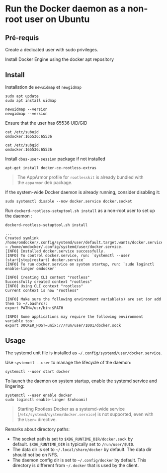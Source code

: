 # Run the Docker daemon as a non-root user on Ubuntu
## Pré-requis 

Create a dedicated user with sudo privileges.

Install Docker Engine using the docker apt repository

## Install

Installation de `newuidmap` et `newgidmap`

```
sudo apt update
sudo apt install uidmap
```

```
newuidmap --version
newgidmap --version
```

Ensure that the user has 65536 UID/GID

```shell
cat /etc/subuid
omdocker:165536:65536

cat /etc/subgid
omdocker:165536:65536
```

Install `dbus-user-session` package if not installed

```shell
apt-get install docker-ce-rootless-extras
```
>  The AppArmor profile for `rootlesskit` is already bundled with the `apparmor` deb package.

If the system-wide Docker daemon is already running, consider disabling it:

```shell
sudo systemctl disable --now docker.service docker.socket
```

Run `dockerd-rootless-setuptool.sh install` as a non-root user to set up the daemon :

```shell
dockerd-rootless-setuptool.sh install
```

```shell
...
Created symlink /home/omdocker/.config/systemd/user/default.target.wants/docker.service → /home/omdocker/.config/systemd/user/docker.service.
[INFO] Installed docker.service successfully.
[INFO] To control docker.service, run: `systemctl --user (start|stop|restart) docker.service`
[INFO] To run docker.service on system startup, run: `sudo loginctl enable-linger omdocker`

[INFO] Creating CLI context "rootless"
Successfully created context "rootless"
[INFO] Using CLI context "rootless"
Current context is now "rootless"

[INFO] Make sure the following environment variable(s) are set (or add them to ~/.bashrc):
export PATH=/usr/bin:$PATH

[INFO] Some applications may require the following environment variable too:
export DOCKER_HOST=unix:///run/user/1001/docker.sock
```

## Usage 

The systemd unit file is installed as `~/.config/systemd/user/docker.service`.

Use `systemctl --user` to manage the lifecycle of the daemon:

```shell
systemctl --user start docker
```

To launch the daemon on system startup, enable the systemd service and lingering:

```shell
systemctl --user enable docker
sudo loginctl enable-linger $(whoami)
```

> Starting Rootless Docker as a systemd-wide service (`/etc/systemd/system/docker.service`) is not supported, even with the `User=` directive.


Remarks about directory paths:

- The socket path is set to `$XDG_RUNTIME_DIR/docker.sock` by default. `$XDG_RUNTIME_DIR` is typically set to `/run/user/$UID`.
- The data dir is set to `~/.local/share/docker` by default. The data dir should not be on NFS.
- The daemon config dir is set to `~/.config/docker` by default. This directory is different from `~/.docker` that is used by the client.
